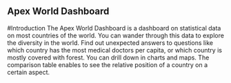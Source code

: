 ## Apex World Dashboard
#Introduction
The Apex World Dashboard is a dashboard on statistical data on most countries of the world. You can wander through this data to explore the diversity in the world. Find out unexpected answers to questions like which country has the most medical doctors per capita, or which country is mostly covered with forest. You can drill down in charts and maps. The comparison table enables to see the relative position of a country on a certain aspect. 

